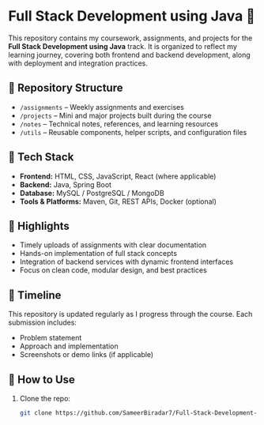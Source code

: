 
# Full Stack Development using Java 🚀

This repository contains my coursework, assignments, and projects for the **Full Stack Development using Java** track. It is organized to reflect my learning journey, covering both frontend and backend development, along with deployment and integration practices.

## 📁 Repository Structure

- `/assignments` – Weekly assignments and exercises
- `/projects` – Mini and major projects built during the course
- `/notes` – Technical notes, references, and learning resources
- `/utils` – Reusable components, helper scripts, and configuration files

## 🧰 Tech Stack

- **Frontend:** HTML, CSS, JavaScript, React (where applicable)
- **Backend:** Java, Spring Boot
- **Database:** MySQL / PostgreSQL / MongoDB
- **Tools & Platforms:** Maven, Git, REST APIs, Docker (optional)

## 📌 Highlights

- Timely uploads of assignments with clear documentation
- Hands-on implementation of full stack concepts
- Integration of backend services with dynamic frontend interfaces
- Focus on clean code, modular design, and best practices

## 📅 Timeline

This repository is updated regularly as I progress through the course. Each submission includes:
- Problem statement
- Approach and implementation
- Screenshots or demo links (if applicable)

## 📖 How to Use

1. Clone the repo:
   ```bash
   git clone https://github.com/SameerBiradar7/Full-Stack-Development-using-Java.git
